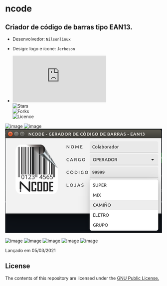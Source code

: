 # ncode
## Criador de código de barras tipo EAN13.

* Desenvolvedor: ```Nilsonlinux```  
* Design: logo e ícone: ```Jerbeson```  


* ![ncode_amd64.deb](https://github.com/nilsonlinux/ncode/raw/main/ncode_amd64.deb)  
![Stars](https://img.shields.io/github/stars/nilsonlinux/ncode)  
![Forks](https://img.shields.io/github/forks/nilsonlinux/ncode)  
![Licence](https://img.shields.io/github/license/nilsonlinux/ncode)


![image](https://user-images.githubusercontent.com/22534130/110176048-7ccf3500-7de1-11eb-8788-54f368855eda.png)
![image](https://user-images.githubusercontent.com/22534130/110179635-2cf36c80-7de7-11eb-85cd-0ef0f8793f57.png)
![NCODE](https://github.com/nilsonlinux/ncode/blob/main/img/ncode2.png)

![image](https://user-images.githubusercontent.com/22534130/110146298-277f2d80-7db9-11eb-9552-5eddb83ee17d.png)
![image](https://user-images.githubusercontent.com/22534130/110146474-63b28e00-7db9-11eb-8498-63066791fe0e.png)
![image](https://user-images.githubusercontent.com/22534130/110146723-a96f5680-7db9-11eb-92ae-2596f4adcdc9.png)
![image](https://user-images.githubusercontent.com/22534130/110147133-12ef6500-7dba-11eb-8e77-4a739f3f9204.png)
![image](https://user-images.githubusercontent.com/22534130/110188959-54a0ff80-7dfc-11eb-816f-18d8e8420389.png)


Lançado em 05/03/2021

License
-------

The contents of this repository are licensed under the [GNU Public License.](http://www.gnu.org/licenses/gpl-3.0.html)
